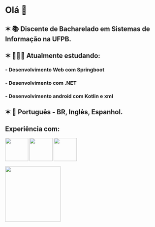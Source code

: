 # Olá 👋
## ✶  📚 Discente de Bacharelado em Sistemas de Informação na UFPB.
## ✶  👩🏻‍💻 Atualmente estudando: 
### - Desenvolvimento Web com Springboot
### - Desenvolvimento com .NET
### - Desenvolvimento android com Kotlin e xml
## ✶  💬 Português - BR, Inglês, Espanhol.

## Experiência com:

<img src="https://cdn.jsdelivr.net/gh/devicons/devicon/icons/java/java-original.svg" width="75" height="75"/> <img src="https://cdn.jsdelivr.net/gh/devicons/devicon@latest/icons/kotlin/kotlin-original.svg" width="75" height="75"/> <img src="https://cdn.jsdelivr.net/gh/devicons/devicon/icons/python/python-original.svg" width="75" height="75"/>
          
<div>
<a href="https://github.com/lorimedeiros">
<img height="180em" src="https://github-readme-stats.vercel.app/api/top-langs/?username=lorimedeiros&layout=compact&langs_count=7&theme=ocean_dark"/>
</div>
